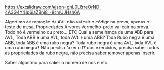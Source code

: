 https://excalidraw.com/#json=ghL0L6rreOrND-4A3G4Y4,lp6iaZBnj8_-8cmUJHsh6A


Algortimo de remoção de AVL não vai cair o código na prova, apenas o teste de mesa.
Propriedades Árvores Vermelho-preto vai cair na prova.
Todo nó é vermelho ou preto… ETC
Qual a semelhança de uma ABB para AVL,
Toda ABB é uma AVL, toda AVL é uma ABB?
Toda Rubo negra é uma ABB, toda ABB é uma rubo negra?
Toda rubo negra é uma AVL, toda AVL é uma rubo negra?
Não precisa fazer o 17 dos exercícios, precisa saber todos as propriedades da rubo negra, não precisa saber remover apenas inserir.

Saber algoritmo para saber o número de nós e etc.


